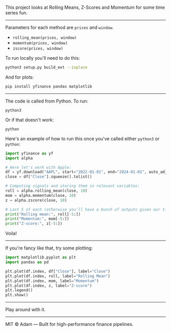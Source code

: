 This project looks at Rolling Means, Z-Scores and Momentum for some time series fun. 

---

Parameters for each method are ```prices``` and ```window```. 

- `rolling_mean(prices, window)`
- `momentum(prices, window)`
- `zscore(prices, window)`

To run locally you'll need to do this:

```bash
python3 setup.py build_ext --inplace
```

And for plots:

```bash
pip install yfinance pandas matplotlib
```

---

The code is called from Python. To run:

```python3```

Or if that doesn't work:

```python```

Here's an example of how to run this once you've called either ```python3``` or ```python```:

```python
import yfinance as yf
import alpha

# Here let's work with Apple:
df = yf.download("AAPL", start="2022-01-01", end="2024-01-01", auto_adjust=True)
close = df["Close"].squeeze().tolist()

# Computing signals and storing them in relevant variables:
roll = alpha.rolling_mean(close, 10)
mom = alpha.momentum(close, 10)
z = alpha.zscore(close, 10)

# Last 5 of each (otherwise you'll have a bunch of outputs given our time range here is two full years)
print("Rolling mean:", roll[-5:])
print("Momentum:", mom[-5:])
print("Z-score:", z[-5:])

```
Voila!

---

If you're fancy like that, try some plotting:

```python
import matplotlib.pyplot as plt
import pandas as pd

plt.plot(df.index, df["Close"], label="Close")
plt.plot(df.index, roll, label="Rolling Mean")
plt.plot(df.index, mom, label="Momentum")
plt.plot(df.index, z, label="Z-score")
plt.legend()
plt.show()
```

---
Play around with it.

---

MIT © Adam — Built for high-performance finance pipelines.
